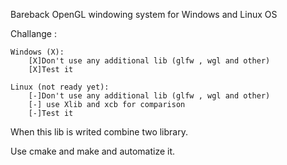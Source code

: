 Bareback OpenGL windowing system for Windows and Linux OS 

Challange :

	Windows (X):
		[X]Don't use any additional lib (glfw , wgl and other)
		[X]Test it

	Linux (not ready yet):
		[-]Don't use any additional lib (glfw , wgl and other)
   		[-] use Xlib and xcb for comparison
		[-]Test it

When this lib is writed combine two library.

Use cmake and make and automatize it.
